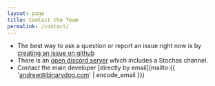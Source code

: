 ```yaml
---
layout: page
title: Contact the Team
permalink: /contact/
---
```

* The best way to ask a question or report an issue right now is by [creating an issue on github](https://github.com/surge-synthesizer/stochas/issues)
* There is an [open discord server](https://discord.gg/aFQDdMV) which includes a Stochas channel.
* Contact the main developer [directly by email](mailto:{{ 'andrew@binarydog.com' | encode_email }})